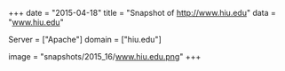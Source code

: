 
+++
date = "2015-04-18"
title = "Snapshot of http://www.hiu.edu"
data = "www.hiu.edu"

Server = ["Apache"]
domain = ["hiu.edu"]

  image = "snapshots/2015_16/www.hiu.edu.png"
+++
#
